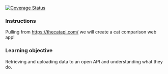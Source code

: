 [![Coverage Status](https://coveralls.io/repos/github/CraftAcademy/cattastic/badge.svg?branch=development)](https://coveralls.io/github/CraftAcademy/cattastic?branch=development)

### Instructions
Pulling from https://thecatapi.com/ we will create a cat comparison web app!


### Learning objective
Retrieving and uploading data to an open API and understanding what they do. 

